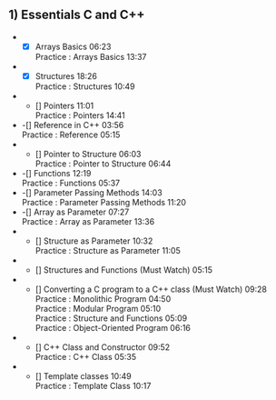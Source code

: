 ## 1) Essentials C and C++
* - [X] Arrays Basics
06:23  
Practice : Arrays Basics
13:37  
* - [X] Structures
18:26  
Practice : Structures
10:49  
* - [] Pointers
11:01  
Practice : Pointers
14:41  
* -[] Reference in C++
03:56  
Practice : Reference
05:15  
* - [] Pointer to Structure
06:03  
Practice : Pointer to Structure
06:44  
* -[] Functions
12:19  
Practice : Functions
05:37  
* -[] Parameter Passing Methods
14:03  
Practice : Parameter Passing Methods
11:20  
* -[] Array as Parameter
07:27  
Practice : Array as Parameter
13:36  
* - [] Structure as Parameter
10:32  
Practice : Structure as Parameter
11:05  
* - [] Structures and Functions (Must Watch)
05:15  
* - [] Converting a C program to a C++ class (Must Watch)
09:28  
Practice : Monolithic Program
04:50  
Practice : Modular Program
05:10  
Practice : Structure and Functions
05:09  
Practice : Object-Oriented Program
06:16  
* - [] C++ Class and Constructor
09:52  
Practice : C++ Class
05:35  
* - [] Template classes
10:49  
Practice : Template Class
10:17  
